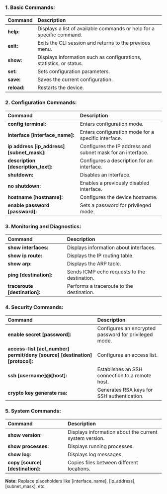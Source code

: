 ### 1. Basic Commands:

| Command | Description |
| :--- | :--- |
| **help:** | Displays a list of available commands or help for a specific command. |
| **exit:** | Exits the CLI session and returns to the previous menu. |
| **show:** | Displays information such as configurations, statistics, or status. |
| **set:** | Sets configuration parameters. |
| **save:** | Saves the current configuration. |
| **reload:** | Restarts the device. |

### 2. Configuration Commands:

| Command | Description |
| :--- | :--- |
| **config terminal:** | Enters configuration mode. |
| **interface [interface_name]:** | Enters configuration mode for a specific interface. |
| **ip address [ip_address] [subnet_mask]:** | Configures the IP address and subnet mask for an interface. |
| **description [description_text]:** | Configures a description for an interface. |
| **shutdown:** | Disables an interface. |
| **no shutdown:** | Enables a previously disabled interface. |
| **hostname [hostname]:** | Configures the device hostname. |
| **enable password [password]:** | Sets a password for privileged mode. |

### 3. Monitoring and Diagnostics:

| Command | Description |
| :--- | :--- |
| **show interfaces:** | Displays information about interfaces. |
| **show ip route:** | Displays the IP routing table. |
| **show arp:** | Displays the ARP table. |
| **ping [destination]:** | Sends ICMP echo requests to the destination. |
| **traceroute [destination]:** | Performs a traceroute to the destination. |

### 4. Security Commands:

| Command | Description |
| :--- | :--- |
| **enable secret [password]:** | Configures an encrypted password for privileged mode. |
| **access-list [acl_number] permit/deny [source] [destination] [protocol]:** | Configures an access list. |
| **ssh [username]@[host]:** | Establishes an SSH connection to a remote host. |
| **crypto key generate rsa:** | Generates RSA keys for SSH authentication. |

### 5. System Commands:

| Command | Description |
| :--- | :--- |
| **show version:** | Displays information about the current system version. |
| **show processes:** | Displays running processes. |
| **show log:** | Displays log messages. |
| **copy [source] [destination]:** | Copies files between different locations. |

**Note:** Replace placeholders like [interface_name], [ip_address], [subnet_mask], etc.

